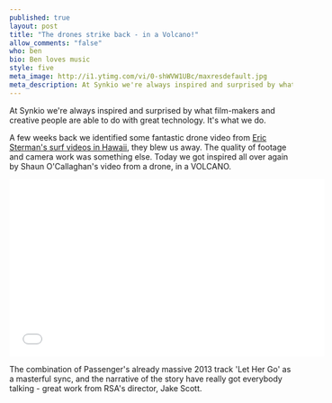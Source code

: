 ```yaml
---
published: true
layout: post
title: "The drones strike back - in a Volcano!"
allow_comments: "false"
who: ben
bio: Ben loves music
style: five
meta_image: http://i1.ytimg.com/vi/0-shWVW1UBc/maxresdefault.jpg
meta_description: At Synkio we're always inspired and surprised by what film-makers and creative people are able to do with great technology. It's what we do.
---
```


At Synkio we're always inspired and surprised by what film-makers and creative people are able to do with great technology. It's what we do.<!--excerpt-->

A few weeks back we identified some fantastic drone video from [Eric Sterman's surf videos in Hawaii](http://blog.synk.io/2014/01/17/innovations-in-film-making-drone-cameras.html), they blew us away. The quality of footage and camera work was something else. Today we got inspired all over again by Shaun O'Callaghan's video from a drone, in a VOLCANO.

<iframe width="560" height="315" src="//www.youtube.com/embed/0-shWVW1UBc" frameborder="0" allowfullscreen="1">		
</iframe>

The combination of Passenger's already massive 2013 track 'Let Her Go' as a masterful sync, and the narrative of the story have really got everybody talking - great work from RSA's director, Jake Scott.
